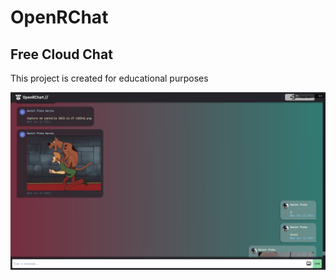 # OpenRChat 
## Free Cloud Chat

This project is created for educational purposes

<img src="./public/description.png">